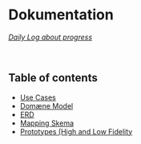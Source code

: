 # Dokumentation
*[Daily Log about progress](https://github.com/kasp470f/1semester/blob/main/Dokumentation/DailyLog.md)*


<br>

## Table of contents

* [Use Cases](https://github.com/kasp470f/1semester/tree/main/Dokumentation/Use%20Cases)
* [Domæne Model](https://github.com/kasp470f/1semester/tree/main/Dokumentation/Modeller)
* [ERD](https://github.com/kasp470f/1semester/tree/main/Dokumentation/Modeller/ERD_v3.png)
* [Mapping Skema](https://github.com/kasp470f/1semester/tree/main/Dokumentation/Modeller/Mapping-SkemaV2.png)
* [Prototypes (High and Low Fidelity](https://github.com/kasp470f/1semester/tree/Kasper/Dokumentation/Prototype%20(High%20and%20Low%20Fidelity))